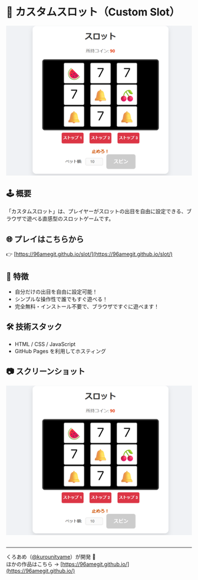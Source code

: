 # 🎰 カスタムスロット（Custom Slot）

![プレイ画面](images/SLgazou.png)

## 🕹 概要

「カスタムスロット」は、プレイヤーがスロットの出目を自由に設定できる、ブラウザで遊べる直感型のスロットゲームです。  

## 🌐 プレイはこちらから

👉 [https://96amegit.github.io/slot/](https://96amegit.github.io/slot/)

## 📌 特徴

- 自分だけの出目を自由に設定可能！
- シンプルな操作性で誰でもすぐ遊べる！
- 完全無料・インストール不要で、ブラウザですぐに遊べます！

## 🛠 技術スタック

- HTML / CSS / JavaScript
- GitHub Pages を利用してホスティング

## 📷 スクリーンショット

![カスタムスロット画面](images/SLgazou.png)

## 

---

くろあめ（[@kurounityame](https://twitter.com/kurounityame)）が開発 🚀  
ほかの作品はこちら → [https://96amegit.github.io/](https://96amegit.github.io/)
